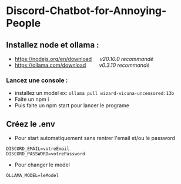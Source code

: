 # Discord-Chatbot-for-Annoying-People

## Installez node et ollama :
 - https://nodejs.org/en/download &emsp; *v20.10.0 recommandé*
 - https://ollama.com/download &emsp; &emsp;*v0.3.10 recommandé*

### Lancez une console :
 - installez un model ex: `ollama pull wizard-vicuna-uncensored:13b`
 - Faite un npm i
 - Puis faite un npm start pour lancer le programe

## Créez le .env
 - Pour start automatiquement sans rentrer l'email et/ou le password
```.env
DISCORD_EMAIL=votreEmail
DISCORD_PASSWORD=votrePassword
```
 - Pour changer le model
```.env
OLLAMA_MODEL=leModel
```
